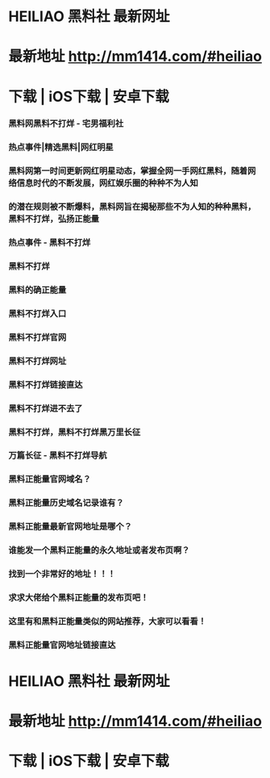 # HEILIAO 黑料社 最新网址
# 最新地址 http://mm1414.com/#heiliao
# 下载 | iOS下载 | 安卓下载
### 黑料网黑料不打烊 - 宅男福利社
### 热点事件|精选黑料|网红明星
### 黑料网第一时间更新网红明星动态，掌握全网一手网红黑料，随着网络信息时代的不断发展，网红娱乐圈的种种不为人知
### 的潜在规则被不断爆料，黑料网旨在揭秘那些不为人知的种种黑料，黑料不打烊，弘扬正能量

### 热点事件 - 黑料不打烊
### 黑料不打烊
### 黑料的确正能量
### 黑料不打烊入口	
### 黑料不打烊官网
### 黑料不打烊网址
### 黑料不打烊链接直达
### 黑料不打烊进不去了
### 黑料不打烊，黑料不打烊黑万里长征
### 万篇长征 - 黑料不打烊导航

### 黑料正能量官网域名？
### 黑料正能量历史域名记录谁有？
### 黑料正能量最新官网地址是哪个？
### 谁能发一个黑料正能量的永久地址或者发布页啊？
### 找到一个非常好的地址！！！
### 求求大佬给个黑料正能量的发布页吧！
### 这里有和黑料正能量类似的网站推荐，大家可以看看！
### 黑料正能量官网地址链接直达

# HEILIAO 黑料社 最新网址
# 最新地址 http://mm1414.com/#heiliao
# 下载 | iOS下载 | 安卓下载
